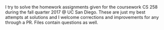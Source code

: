 I try to solve the homework assignments given for the coursework CS 258 during the fall quarter 2017 @ UC San Diego. These are just my best attempts at solutions and I welcome corrections and improvements for any through a PR. Files contain questions as well.
